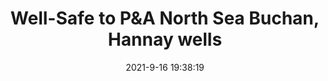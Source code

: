 ---
"title": "Well-Safe to P&A North Sea Buchan, Hannay wells"
"date": "2021-9-16 19:38:19"
"feed_name": "OFFSHOREMAG"
"feed_website": "https://www.offshore-mag.com/"
"feed_rss": "https://www.offshore-mag.com/__rss/website-scheduled-content.xml?input=%7B%22sectionAlias%22%3A%22home%22%7D"
"link": "https://www.offshore-mag.com/drilling-completion/article/14210504/wellsafe-to-pa-north-sea-buchan-hannay-wells"
"file": "_posts/2021-1-1-4bf9281bdcecf0a4e3a0fce9659957f71afefacb.md"
"accident": "0"
"drilling": "0"
"dead": "0"
"injured": "0"
"where": "unknown site"
---